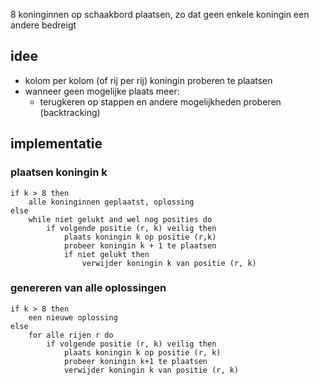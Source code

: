 8 koninginnen op schaakbord plaatsen, zo dat geen enkele koningin een andere bedreigt

## idee
- kolom per kolom (of rij per rij) koningin proberen te plaatsen
- wanneer geen mogelijke plaats meer:
	- terugkeren op stappen en andere mogelijkheden proberen (backtracking)


## implementatie
### plaatsen koningin k
```
if k > 8 then
	alle koninginnen geplaatst, oplossing
else
	while niet gelukt and wel nog posities do
		if volgende positie (r, k) veilig then
			plaats koningin k op positie (r,k)
			probeer koningin k + 1 te plaatsen
			if niet gelukt then
				verwijder koningin k van positie (r, k)
```

### genereren van alle oplossingen
```
if k > 8 then
	een nieuwe oplossing
else
	for alle rijen r do
		if volgende positie (r, k) veilig then
			plaats koningin k op positie (r, k)
			probeer koningin k+1 te plaatsen
			verwijder koningin k van positie (r, k)
```
